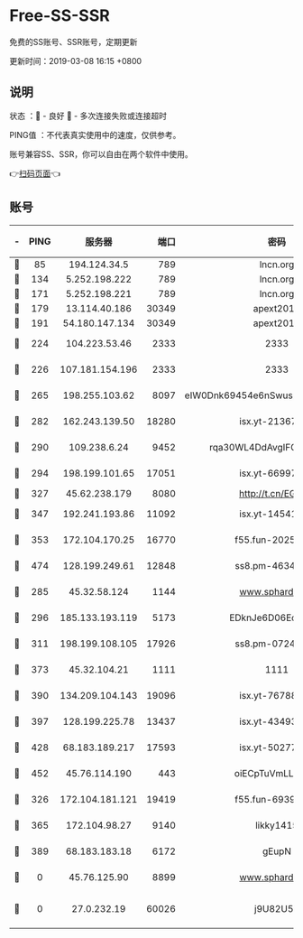 # Free-SS-SSR

免费的SS账号、SSR账号，定期更新

更新时间：2019-03-08 16:15 +0800

## 说明

状态     ：🙂 - 良好 🙁 - 多次连接失败或连接超时

PING值   ：不代表真实使用中的速度，仅供参考。

账号兼容SS、SSR，你可以自由在两个软件中使用。

👉[扫码页面](https://liesauer.github.io/Free-SS-SSR/)👈

## 账号

|-|PING|服务器|端口|密码|加密方式|区域|
|:----:|:----:|:-----:|-----:|:----:|:----:|:----:|
|🙂|85|194.124.34.5|789|lncn.org|rc4|JP|
|🙂|134|5.252.198.222|789|lncn.org|rc4|JP|
|🙂|171|5.252.198.221|789|lncn.org|rc4|JP|
|🙂|179|13.114.40.186|30349|apext2019|chacha20|JP|
|🙂|191|54.180.147.134|30349|apext2019|chacha20|KR|
|🙂|224|104.223.53.46|2333|2333|aes-256-cfb|US|
|🙂|226|107.181.154.196|2333|2333|aes-256-cfb|US|
|🙂|265|198.255.103.62|8097|eIW0Dnk69454e6nSwuspv9DmS201tQ0D|aes-256-cfb|US|
|🙂|282|162.243.139.50|18280|isx.yt-21367696|aes-256-cfb|US|
|🙂|290|109.238.6.24|9452|rqa30WL4DdAvgIFG6Fs3znzTa|aes-256-cfb|FR|
|🙂|294|198.199.101.65|17051|isx.yt-66997897|aes-256-cfb|US|
|🙂|327|45.62.238.179|8080|http://t.cn/EGJIyrl|rc4-md5|CA|
|🙂|347|192.241.193.86|11092|isx.yt-14541692|aes-256-cfb|US|
|🙂|353|172.104.170.25|16770|f55.fun-20256813|aes-256-cfb|SG|
|🙂|474|128.199.249.61|12848|ss8.pm-46346363|aes-256-cfb|SG|
|🙂|285|45.32.58.124|1144|www.sphard.com|aes-256-cfb|JP|
|🙂|296|185.133.193.119|5173|EDknJe6D06EoWDaw|aes-256-cfb|US|
|🙂|311|198.199.108.105|17926|ss8.pm-07244383|aes-256-cfb|US|
|🙂|373|45.32.104.21|1111|1111|aes-256-cfb|SG|
|🙂|390|134.209.104.143|19096|isx.yt-76788888|aes-256-cfb|SG|
|🙂|397|128.199.225.78|13437|isx.yt-43493369|aes-256-cfb|SG|
|🙂|428|68.183.189.217|17593|isx.yt-50277837|aes-256-cfb|SG|
|🙂|452|45.76.114.190|443|oiECpTuVmLLxk4Ts|aes-256-cfb|AU|
|🙁|326|172.104.181.121|19419|f55.fun-69397785|aes-256-cfb|SG|
|🙁|365|172.104.98.27|9140|likky1415|aes-256-cfb|JP|
|🙁|389|68.183.183.18|6172|gEupN|aes-256-cfb|SG|
|🙁|0|45.76.125.90|8899|www.sphard.com|aes-256-cfb|AU|
|🙁|0|27.0.232.19|60026|j9U82U53|xchacha20-ietf-poly1305|HK|
